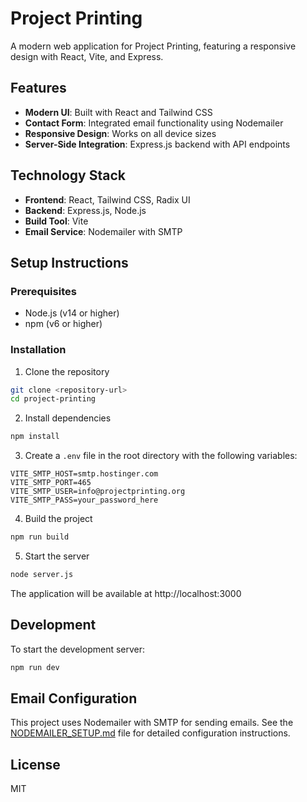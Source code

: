 # Project Printing

A modern web application for Project Printing, featuring a responsive design with React, Vite, and Express.

## Features

- **Modern UI**: Built with React and Tailwind CSS
- **Contact Form**: Integrated email functionality using Nodemailer
- **Responsive Design**: Works on all device sizes
- **Server-Side Integration**: Express.js backend with API endpoints

## Technology Stack

- **Frontend**: React, Tailwind CSS, Radix UI
- **Backend**: Express.js, Node.js
- **Build Tool**: Vite
- **Email Service**: Nodemailer with SMTP

## Setup Instructions

### Prerequisites
- Node.js (v14 or higher)
- npm (v6 or higher)

### Installation

1. Clone the repository
```sh
git clone <repository-url>
cd project-printing
```

2. Install dependencies
```sh
npm install
```

3. Create a `.env` file in the root directory with the following variables:
```
VITE_SMTP_HOST=smtp.hostinger.com
VITE_SMTP_PORT=465
VITE_SMTP_USER=info@projectprinting.org
VITE_SMTP_PASS=your_password_here
```

4. Build the project
```sh
npm run build
```

5. Start the server
```sh
node server.js
```

The application will be available at http://localhost:3000

## Development

To start the development server:
```sh
npm run dev
```

## Email Configuration

This project uses Nodemailer with SMTP for sending emails. See the [NODEMAILER_SETUP.md](./NODEMAILER_SETUP.md) file for detailed configuration instructions.

## License

MIT
